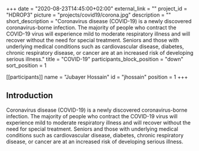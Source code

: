 +++
date = "2020-08-23T14:45:00+02:00"
external_link = ""
project_id = "HDROP3"
picture = "projects/covid19/corona.jpg"
description = ""
short_description = "Coronavirus disease (COVID-19) is a newly discovered coronavirus-borne infection. The majority of people who contract the COVID-19 virus will experience mild to moderate respiratory illness and will recover without the need for special treatment. Seniors and those with underlying medical conditions such as cardiovascular disease, diabetes, chronic respiratory disease, or cancer are at an increased risk of developing serious illness."
title = "COVID-19"
participants_block_position = "down"
sort_position = 1

[[participants]]
    name = "Jubayer Hossain"
    id = "jhossain"
    position = 1
+++

## Introduction 
Coronavirus disease (COVID-19) is a newly discovered coronavirus-borne infection. The majority of people who contract the COVID-19 virus will experience mild to moderate respiratory illness and will recover without the need for special treatment. Seniors and those with underlying medical conditions such as cardiovascular disease, diabetes, chronic respiratory disease, or cancer are at an increased risk of developing serious illness.